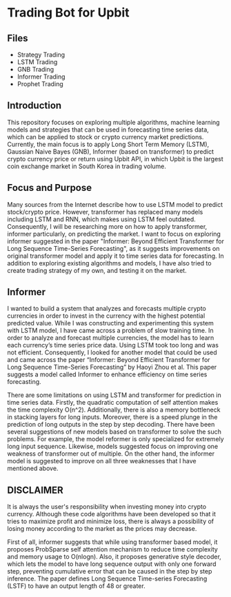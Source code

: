 # Trading Bot for Upbit

## Files
- Strategy Trading
- LSTM Trading
- GNB Trading
- Informer Trading
- Prophet Trading

## Introduction
This repository focuses on exploring multiple algorithms, machine learning models and strategies that can be used in forecasting
time series data, which can be applied to stock or crypto currency market predictions.
Currently, the main focus is to apply Long Short Term Memory (LSTM), Gaussian Naive Bayes (GNB), Informer (based on transformer)
to predict crypto currency price or return using Upbit API, in which Upbit is the largest coin exchange market in South Korea in trading volume. 

## Focus and Purpose
Many sources from the Internet describe how to use LSTM model to predict stock/crypto price. However, transformer has replaced many models including
LSTM and RNN, which makes using LSTM feel outdated. Consequently, I will be researching more on how to apply transformer, informer particularly, on
predicting the market. I want to focus on exploring informer suggested in the paper "Informer: Beyond Efficient Transformer for Long Sequence Time-Series Forecasting", as it 
suggests improvements on original transformer model and apply it to time series data for forecasting.
In addition to exploring existing algorithms and models, I have also tried to create trading strategy of my own, and testing it on the market.

## Informer
I wanted to build a system that analyzes and forecasts multiple crypto currencies in order to invest in the currency with the highest potential predicted value. While I was constructing and experimenting this system with LSTM model, I have came across a problem of slow training time. In order to analyze and forecast multiple currencies, the model has to learn each currency’s time series price data. Using LSTM took too long and was not efficient. Consequently, I looked for another model that could be used and came across the paper “Informer: Beyond Efficient Transformer for Long Sequence Time-Series Forecasting” by Haoyi Zhou et al. This paper suggests a model called Informer to enhance efficiency on time series forecasting. 

There are some limitations on using LSTM and transformer for prediction in time series data. Firstly, the quadratic computation of self attention makes the time complexity O(n^2). Additionally, there is also a memory bottleneck in stacking layers for long inputs. Moreover, there is a speed plunge in the prediction of long outputs in the step by step decoding. There have been several suggestions of new models based on transformer to solve the such problems. For example, the model reformer is only specialized for extremely long input sequence. Likewise, models suggested focus on improving one weakness of transformer out of multiple. On the other hand, the informer model is suggested to improve on all three weaknesses that I have mentioned above. 

## DISCLAIMER
It is always the user's responsibility when investing money into crypto currency. Although these code algorithms have been developed so that it tries to maximize profit and minimize loss, there is always a possibility of losing money according to the market as the prices may decrease.

First of all, informer suggests that while using transformer based model, it proposes ProbSparse self attention mechanism to reduce time complexity and memory usage to O(nlogn). Also, it proposes generative style decoder, which lets the model to have long sequence output with only one forward step, preventing cumulative error that can be caused in the step by step inference. 
The paper defines Long Sequence Time-series Forecasting (LSTF) to have an output length of 48 or greater. 
